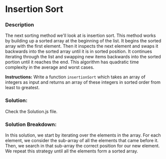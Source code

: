 # Insertion Sort


### Description

The next sorting method we'll look at is insertion sort. This method works by building up a sorted array at the beginning of the list. It begins the sorted array with the first element. Then it inspects the next element and swaps it backwards into the sorted array until it is in sorted position. It continues iterating through the list and swapping new items backwards into the sorted portion until it reaches the end. This algorithm has quadratic time complexity in the average and worst cases.

**Instructions:** Write a function `insertionSort` which takes an array of integers as input and returns an array of these integers in sorted order from least to greatest.

### Solution:

Check the Solution.js file.

### Solution Breakdown:

In this solution, we start by iterating over the elements in the array. For each element, we consider the sub-array of all the elements that came before it. Then, we search in that sub-array the correct position for our new element. We repeat this strategy until all the elements form a sorted array.
